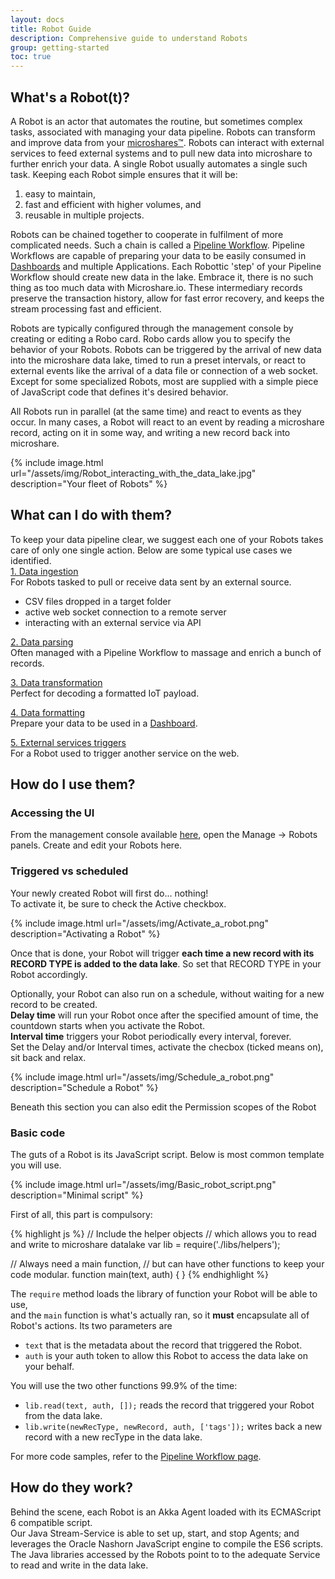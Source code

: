 ```yaml
---
layout: docs
title: Robot Guide
description: Comprehensive guide to understand Robots
group: getting-started
toc: true
---
```


## What's a Robot(t)?
A Robot is an actor that automates the routine, but sometimes complex tasks, associated with managing your data pipeline. Robots can transform and improve data from your [microshares™](../microshares-guide). Robots can interact with external services to feed external systems and to pull new data into microshare to further enrich your data. A single Robot usually automates a single such task. Keeping each Robot simple ensures that it will be:
1) easy to maintain, 
2) fast and efficient with higher volumes, and 
3) reusable in multiple projects.
 
Robots can be chained together to cooperate in fulfilment of more complicated needs. Such a chain is called a [Pipeline Workflow](../pipeline-workflow). Pipeline Workflows are capable of preparing your data to be easily consumed in [Dashboards](../dashboards) and multiple Applications. Each Robottic 'step' of your Pipeline Workflow should create new data in the lake. Embrace it, there is no such thing as too much data with Microshare.io. These intermediary records preserve the transaction history, allow for fast error recovery, and keeps the stream processing fast and efficient. 

Robots are typically configured through the management console by creating or editing a Robo card. Robo cards allow you to specify the behavior of your Robots. Robots can be triggered by the arrival of new data into the microshare data lake, timed to run a preset intervals, or react to external events like the arrival of a data file or connection of a web socket. Except for some specialized Robots, most are supplied with a simple piece of JavaScript code that defines it's desired behavior.

All Robots run in parallel (at the same time) and react to events as they occur. In many cases, a Robot will react to an event by reading a microshare record, acting on it in some way, and writing a new record back into microshare.

{% include image.html url="/assets/img/Robot_interacting_with_the_data_lake.jpg" description="Your fleet of Robots" %}


## What can I do with them?
To keep your data pipeline clear, we suggest each one of your Robots takes care of only one single action. Below are some typical use cases we identified.  
[1. Data ingestion](../data-ingestion)  
For Robots tasked to pull or receive data sent by an external source.  
* CSV files dropped in a target folder
* active web socket connection to a remote server
* interacting with an external service via API

[2. Data parsing](../pipeline-workflow/#data-parsing)  
Often managed with a Pipeline Workflow to massage and enrich a bunch of records.  
  
[3. Data transformation](../pipeline-workflow/#data-transformation)  
Perfect for decoding a formatted IoT payload.  
  
[4. Data formatting](../pipeline-workflow/#data-formatting)  
Prepare your data to be used in a [Dashboard](../dashboards).  
  
[5. External services triggers](../pipeline-workflow/#external-services-triggering)  
For a Robot used to trigger another service on the web.  
  
## How do I use them?
### Accessing the UI
From the management console available [here](https://app.microshare.io), open the Manage -> Robots panels. Create and edit your Robots here.  
  

### Triggered vs scheduled  
Your newly created Robot will first do... nothing!  
To activate it, be sure to check the Active checkbox.  

{% include image.html url="/assets/img/Activate_a_robot.png" description="Activating a Robot" %}

Once that is done, your Robot will trigger __each time a new record with its RECORD TYPE is added to the data lake__. So set that RECORD TYPE in your Robot accordingly.  

Optionally, your Robot can also run on a schedule, without waiting for a new record to be created.  
**Delay time** will run your Robot once after the specified amount of time, the countdown starts when you activate the Robot.  
**Interval time** triggers your Robot periodically every interval, forever.  
Set the Delay and/or Interval times, activate the checbox (ticked means on), sit back and relax.

{% include image.html url="/assets/img/Schedule_a_robot.png" description="Schedule a Robot" %}

Beneath this section you can also edit the Permission scopes of the Robot

### Basic code  
The guts of a Robot is its JavaScript script. Below is most common template you will use.  

{% include image.html url="/assets/img/Basic_robot_script.png" description="Minimal script" %}

First of all, this part is compulsory:

{% highlight js %}
  // Include the helper objects 
  // which allows you to read and write to microshare datalake
  var lib = require('./libs/helpers');

  // Always need a main function, 
  // but can have other functions to keep your code modular.
  function main(text, auth) {
  }
{% endhighlight %}

The ```require``` method loads the library of function your Robot will be able to use,  
and the ```main``` function is what's actually ran, so it **must** encapsulate all of Robot's actions.
Its two parameters are
* ```text``` that is the metadata about the record that triggered the Robot.  
* ```auth``` is your auth token to allow this Robot to access the data lake on your behalf.  

You will use the two other functions 99.9% of the time:
* ```lib.read(text, auth, []);``` reads the record that triggered your Robot from the data lake.
* ```lib.write(newRecType, newRecord, auth, ['tags']);``` writes back a new record with a new recType in the data lake.  

For more code samples, refer to the [Pipeline Workflow page](../pipeline-workflow).  

## How do they work?
Behind the scene, each Robot is an Akka Agent loaded with its ECMAScript 6 compatible script.  
Our Java Stream-Service is able to set up, start, and stop Agents; and leverages the Oracle Nashorn JavaScript engine to compile the ES6 scripts.  
The Java libraries accessed by the Robots point to to the adequate Service to read and write in the data lake.  